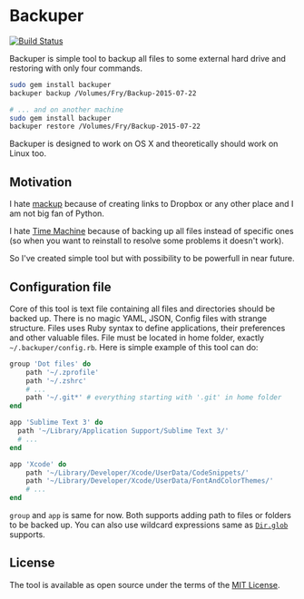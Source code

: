 # Backuper

[![Build Status](https://travis-ci.org/samnung/backuper.svg)](https://travis-ci.org/samnung/backuper)

Backuper is simple tool to backup all files to some external hard drive and restoring with only four commands.

```bash
sudo gem install backuper
backuper backup /Volumes/Fry/Backup-2015-07-22

# ... and on another machine
sudo gem install backuper
backuper restore /Volumes/Fry/Backup-2015-07-22
```

Backuper is designed to work on OS X and theoretically should work on Linux too.


## Motivation

I hate [mackup](https://github.com/lra/mackup) because of creating links to Dropbox or any other place and I am not big fan of Python.

I hate [Time Machine](https://en.wikipedia.org/wiki/Time_Machine_(OS_X)) because of backing up all files instead of specific ones (so when you want to reinstall to resolve some problems it doesn't work).

So I've created simple tool but with possibility to be powerfull in near future.


## Configuration file

Core of this tool is text file containing all files and directories should be backed up. There is no magic YAML, JSON, Config files with strange structure. Files uses Ruby syntax to define applications, their preferences and other valuable files. File must be located in home folder, exactly `~/.backuper/config.rb`. Here is simple example of this tool can do:

```ruby
group 'Dot files' do
    path '~/.zprofile'
    path '~/.zshrc'
    # ...
    path '~/.git*' # everything starting with '.git' in home folder
end

app 'Sublime Text 3' do
  path '~/Library/Application Support/Sublime Text 3/'
  # ...
end

app 'Xcode' do
    path '~/Library/Developer/Xcode/UserData/CodeSnippets/'
    path '~/Library/Developer/Xcode/UserData/FontAndColorThemes/'
    # ...
end
```

`group` and `app` is same for now. Both supports adding path to files or folders to be backed up. You can also use wildcard expressions same as [`Dir.glob`](http://ruby-doc.org/core-2.2.0/Dir.html#method-c-glob) supports.


## License

The tool is available as open source under the terms of the [MIT License](http://opensource.org/licenses/MIT).
